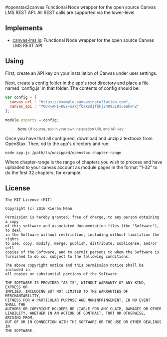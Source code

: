 #openstax2canvas
Functional Node wrapper for the open source Canvas LMS REST API. All REST calls are supported via the lower-level

## Implements

* [canvas-lms.js](https://github.com/rockymadden/canvas-lms.js/): Functional Node wrapper for the open source Canvas LMS REST API

## Using
First, create an API key on your installation of Canvas under user settings.

Next, create a config folder in the app's root directory and place a file named 'config.js' in that folder. The contents of config should be:

```javascript
var config = {
  canvas_url : "https://example.canvasinstallation.com",
  canvas_api : "YOUR~API~KEY~sakjfbaksdjfbkj2409310iueakwn2"
};

module.exports = config;
```

> <sub>__Note:__ Of course, sub in your own installation URL and API key</sub>

Once you have that all configured, download and unzip a textbook from OpenStax. Then, cd to the app's directory and run:

```terminal
node app.js /path/to/unzipped/openstax chapter-range
```

Where chapter-range is the range of chapters you wish to process and have uploaded to your canvas account as module pages in the format "1-32" to do the first 32 chapters, for example.

## License
```
The MIT License (MIT)

Copyright (c) 2016 Kieran Mann

Permission is hereby granted, free of charge, to any person obtaining a copy
of this software and associated documentation files (the "Software"), to deal
in the Software without restriction, including without limitation the rights
to use, copy, modify, merge, publish, distribute, sublicense, and/or sell
copies of the Software, and to permit persons to whom the Software is
furnished to do so, subject to the following conditions:

The above copyright notice and this permission notice shall be included in
all copies or substantial portions of the Software.

THE SOFTWARE IS PROVIDED "AS IS", WITHOUT WARRANTY OF ANY KIND, EXPRESS OR
IMPLIED, INCLUDING BUT NOT LIMITED TO THE WARRANTIES OF MERCHANTABILITY,
FITNESS FOR A PARTICULAR PURPOSE AND NONINFRINGEMENT. IN NO EVENT SHALL THE
AUTHORS OR COPYRIGHT HOLDERS BE LIABLE FOR ANY CLAIM, DAMAGES OR OTHER
LIABILITY, WHETHER IN AN ACTION OF CONTRACT, TORT OR OTHERWISE, ARISING FROM,
OUT OF OR IN CONNECTION WITH THE SOFTWARE OR THE USE OR OTHER DEALINGS IN
THE SOFTWARE.
```
